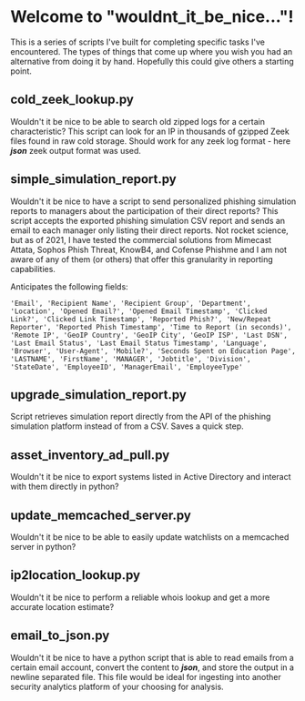# Welcome to "wouldnt_it_be_nice..."!
This is a series of scripts I've built for completing specific tasks I've encountered. The types of things that come up where you wish you had an alternative from doing it by hand. Hopefully this could give others a starting point. 

## cold_zeek_lookup.py
Wouldn't it be nice to be able to search old zipped logs for a certain characteristic? 
This script can look for an IP in thousands of gzipped Zeek files found in raw cold storage. 
Should work for any zeek log format - here ***json*** zeek output format was used. 

## simple_simulation_report.py
Wouldn't it be nice to have a script to send personalized phishing simulation reports to managers about the participation of their direct reports? 
This script accepts the exported phishing simulation CSV report and sends an email to each manager only listing their direct reports. Not rocket science, but as of 2021, I have tested the commercial solutions from Mimecast Attata, Sophos Phish Threat, KnowB4, and Cofense Phishme and I am not aware of any of them (or others) that offer this granularity in reporting capabilities. 

Anticipates the following fields: 
    
    'Email', 'Recipient Name', 'Recipient Group', 'Department', 'Location', 'Opened Email?', 'Opened Email Timestamp', 'Clicked Link?', 'Clicked Link Timestamp', 'Reported Phish?', 'New/Repeat Reporter', 'Reported Phish Timestamp', 'Time to Report (in seconds)', 'Remote IP', 'GeoIP Country', 'GeoIP City', 'GeoIP ISP', 'Last DSN', 'Last Email Status', 'Last Email Status Timestamp', 'Language', 'Browser', 'User-Agent', 'Mobile?', 'Seconds Spent on Education Page', 'LASTNAME', 'FirstName', 'MANAGER', 'Jobtitle', 'Division', 'StateDate', 'EmployeeID', 'ManagerEmail', 'EmployeeType'

## upgrade_simulation_report.py
Script retrieves simulation report directly from the API of the phishing simulation platform instead of from a CSV. Saves a quick step. 

## asset_inventory_ad_pull.py
Wouldn't it be nice to export systems listed in Active Directory and interact with them directly in python? 

## update_memcached_server.py
Wouldn't it be nice to be able to easily update watchlists on a memcached server in python? 

## ip2location_lookup.py
Wouldn't it be nice to perform a reliable whois lookup and get a more accurate location estimate?  

## email_to_json.py
Wouldn't it be nice to have a python script that is able to read emails from a certain email account, convert the content to ***json***, and store the output in a newline separated file. 
This file would be ideal for ingesting into another security analytics platform of your choosing for analysis.  
